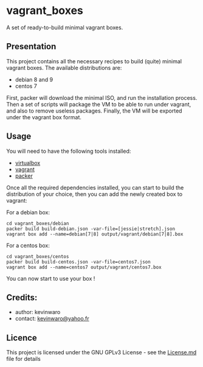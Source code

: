 # vagrant_boxes

A set of ready-to-build minimal vagrant boxes.

## Presentation

This project contains all the necessary recipes to build (quite) minimal vagrant boxes. The available distributions are:
* debian 8 and 9
* centos 7

First, packer will download the minimal ISO, and run the installation process. Then a set of scripts will package the VM to be able to run under vagrant, and also to remove useless packages. Finally, the VM will be exported under the vagrant box format.

## Usage

You will need to have the following tools installed:
* [virtualbox](http://virtualbox.org)
* [vagrant](http://vagrantup.com)
* [packer](http://packer.io)

Once all the required dependencies installed, you can start to build the distribution of your choice, then you can add the newly created box to vagrant:

For a debian box:

    cd vagrant_boxes/debian
    packer build build-debian.json -var-file=[jessie|stretch].json
    vagrant box add --name=debian[7|8] output/vagrant/debian[7|8].box

For a centos box:

    cd vagrant_boxes/centos
    packer build build-centos.json -var-file=centos7.json
    vagrant box add --name=centos7 output/vagrant/centos7.box

You can now start to use your box !

## Credits:

* author: kevinwaro 
* contact: kevinwaro@yahoo.fr

## Licence

This project is licensed under the GNU GPLv3 License - see the [License.md](License.md) file for details